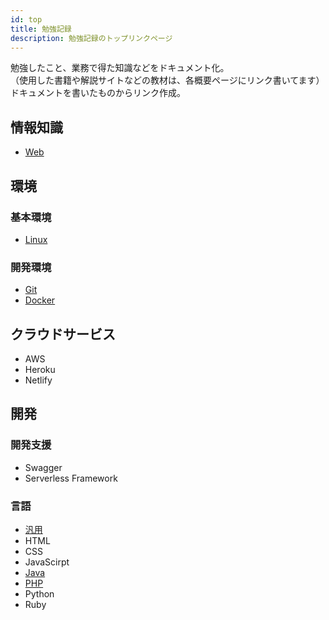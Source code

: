 ```yaml
---
id: top
title: 勉強記録
description: 勉強記録のトップリンクページ
---
```


勉強したこと、業務で得た知識などをドキュメント化。  
（使用した書籍や解説サイトなどの教材は、各概要ページにリンク書いてます）  
ドキュメントを書いたものからリンク作成。

## 情報知識
- [Web](/docs/Web/web-overview)

## 環境
### 基本環境
- [Linux](/docs/Linux/linux-overview)

### 開発環境
- [Git](/docs/Git/git-overview)
- [Docker](/docs/Docker/docker-overview)

## クラウドサービス
- AWS
- Heroku
- Netlify

## 開発
### 開発支援
- Swagger
- Serverless Framework

### 言語
- [汎用](/docs/General/if-flat)
- HTML
- CSS
- JavaScirpt
- [Java](/docs/Java/Pure/java-overview)
- [PHP](/docs/PHP/Pure/php-overview)
- Python
- Ruby